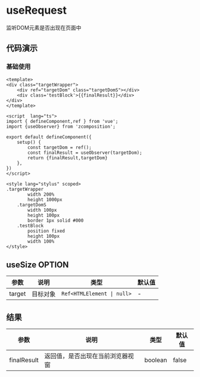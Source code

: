 # useRequest

监听DOM元素是否出现在页面中


## 代码演示

### 基础使用

<template>
<div class="targetWrapper">
    <div ref="targetDom" class="targetDomS"></div>
    <div class='testBlock'>{{finalResult}}</div>
</div>
</template>

<script  lang="ts">
import { defineComponent,ref } from 'vue';
import {useObserver} from 'zcomposition';

export default defineComponent({
    setup() {
        const targetDom = ref();
        const finalResult = useObserver(targetDom);
        return {finalResult,targetDom}
    },
})
</script>
```vue
<template>
<div class="targetWrapper">
    <div ref="targetDom" class="targetDomS"></div>
    <div class='testBlock'>{{finalResult}}</div>
</div>
</template>

<script  lang="ts">
import { defineComponent,ref } from 'vue';
import {useObserver} from 'zcomposition';

export default defineComponent({
    setup() {
        const targetDom = ref();
        const finalResult = useObserver(targetDom);
        return {finalResult,targetDom}
    },
})
</script>

<style lang="stylus" scoped>
.targetWrapper
        width 200%
        height 1000px
    .targetDomS
        width 100px 
        height 100px
        border 1px solid #000 
    .testBlock
        position fixed
        height 100px
        width 100%
</style>
```

## useSize OPTION

| 参数      | 说明                      | 类型                   | 默认值 |
| -------   | ------------------------- | ---------------------- | ------ |
| target     | 目标对象           | `Ref<HTMLElement \| null>` | -                |


## 结果

| 参数      | 说明                      | 类型                   | 默认值 |
| -------   | ------------------------- | ---------------------- | ------ |
| finalResult     | 返回值，是否出现在当前浏览器视窗            | boolean | false